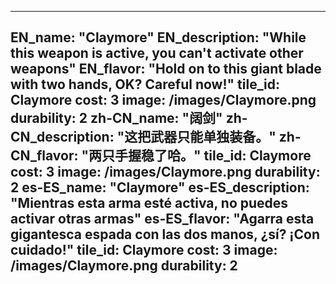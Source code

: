 ---

EN_name: "Claymore"
EN_description: "While this weapon is active, you can't activate other weapons"
EN_flavor: "Hold on to this giant blade with two hands, OK? Careful now!"
tile_id: Claymore
cost: 3
image: /images/Claymore.png
durability: 2
zh-CN_name: "阔剑"
zh-CN_description: "这把武器只能单独装备。"
zh-CN_flavor: "两只手握稳了哈。"
tile_id: Claymore
cost: 3
image: /images/Claymore.png
durability: 2
es-ES_name: "Claymore"
es-ES_description: "Mientras esta arma esté activa, no puedes activar otras armas"
es-ES_flavor: "Agarra esta gigantesca espada con las dos manos, ¿sí? ¡Con cuidado!"
tile_id: Claymore
cost: 3
image: /images/Claymore.png
durability: 2
---